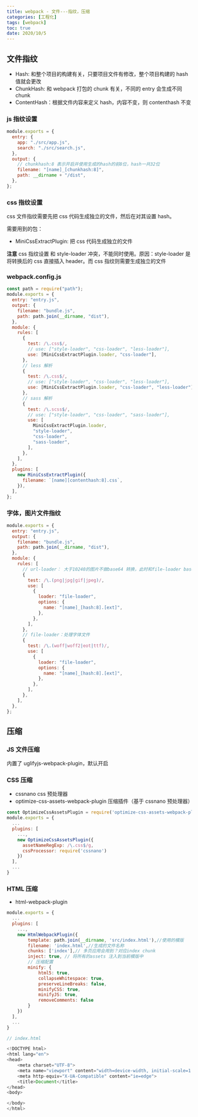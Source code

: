 ```yaml
---
title: webpack - 文件---指纹，压缩
categories: [工程化]
tags: [webpack]
toc: true
date: 2020/10/5
---
```


## 文件指纹

- Hash: 和整个项目的构建有关，只要项目文件有修改，整个项目构建的 hash 值就会更改
- ChunkHash: 和 webpack 打包的 chunk 有关，不同的 entry 会生成不同 chunk
- ContentHash：根据文件内容来定义 hash，内容不变，则 contenthash 不变

### js 指纹设置

```js
module.exports = {
  entry: {
    app: "./src/app.js",
    search: "./src/search.js",
  },
  output: {
    // chunkhash:8 表示开启并使用生成的hash的前8位，hash一共32位
    filename: "[name]_[chunkhash:8]",
    path: __dirname + "/dist",
  },
};
```

### css 指纹设置

css 文件指纹需要先把 css 代码生成独立的文件，然后在对其设置 hash。

需要用到的包：

- MiniCssExtractPlugin: 把 css 代码生成独立的文件

**注意**
css 指纹设置 和 style-loader 冲突，不能同时使用。原因：style-loader 是将转换后的 css 直接插入 header。而 css 指纹则需要生成独立的文件

### webpack.config.js

```js
const path = require("path");
module.exports = {
  entry: "entry.js",
  output: {
    filename: "bundle.js",
    path: path.join(__dirname, "dist"),
  },
  module: {
    rules: [
      {
        test: /\.css$/,
        // use: ["style-loader", "css-loader", "less-loader"],
        use: [MiniCssExtractPlugin.loader, "css-loader"],
      },
      // less 解析
      {
        test: /\.css$/,
        // use: ["style-loader", "css-loader", "less-loader"],
        use: [MiniCssExtractPlugin.loader, "css-loader", "less-loader"],
      },
      // sass 解析
      {
        test: /\.scss$/,
        // use: ["style-loader", "css-loader", "sass-loader"],
        use: [
          MiniCssExtractPlugin.loader,
          "style-loader",
          "css-loader",
          "sass-loader",
        ],
      },
    ],
  },
  plugins: [
    new MiniCssExtractPlugin({
      filename: `[name][contenthash:8].css`,
    }),
  ],
};
```

### 字体，图片文件指纹

```js
module.exports = {
  entry: "entry.js",
  output: {
    filename: "bundle.js",
    path: path.join(__dirname, "dist"),
  },
  module: {
    rules: [
      // url-loader： 大于10240的图片不做base64 转换，此时和file-loader base64转换
      {
        test: /\.(png|jpg|gif|jpeg)/,
        use: [
          {
            loader: "file-loader",
            options: {
              name: "[name]_[hash:8].[ext]",
            },
          },
        ],
      },
      // file-loader：处理字体文件
      {
        test: /\.(woff|woff2|eot|ttf)/,
        use: [
          {
            loader: "file-loader",
            options: {
              name: "[name]_[hash:8].[ext]",
            },
          },
        ],
      },
    ],
  },
};
```

## 压缩

### JS 文件压缩

内置了 uglifyjs-webpack-plugin，默认开启

### CSS 压缩

- cssnano css 预处理器
- optimize-css-assets-webpack-plugin 压缩插件（基于 cssnano 预处理器）

```js
const OptimizeCssAssetsPlugin = require('optimize-css-assets-webpack-plugin')
module.exports = {
  ...
  plugins: [
    ...,
    new OptimizeCssAssetsPlugin({
      assetNameRegExp: /\.css$/g,
      cssProcessor: require('cssnano')
    })
  ],
  ...
}
```

### HTML 压缩

- html-webpack-plugin

```js
module.exports = {
  ...
  plugins: [
    ...,
    new HtmlWebpackPlugin({
        template: path.join(__dirname, 'src/index.html'),//使用的模版
        filename: 'index.html',//生成的文件名称
        chunks: ['index'],// 多页应用会用到？对应index chunk
        inject: true, // 将所有的assets 注入到当前模版中
        // 压缩配置
        minify: {
            html5: true,
            collapseWhitespace: true,
            preserveLineBreaks: false,
            minifyCSS: true,
            minifyJS: true,
            removeComments: false
        }
    })
  ],
  ...
}

// index.html

<!DOCTYPE html>
<html lang="en">
<head>
    <meta charset="UTF-8">
    <meta name="viewport" content="width=device-width, initial-scale=1.0">
    <meta http-equiv="X-UA-Compatible" content="ie=edge">
    <title>Document</title>
</head>
<body>

</body>
</html>
```
